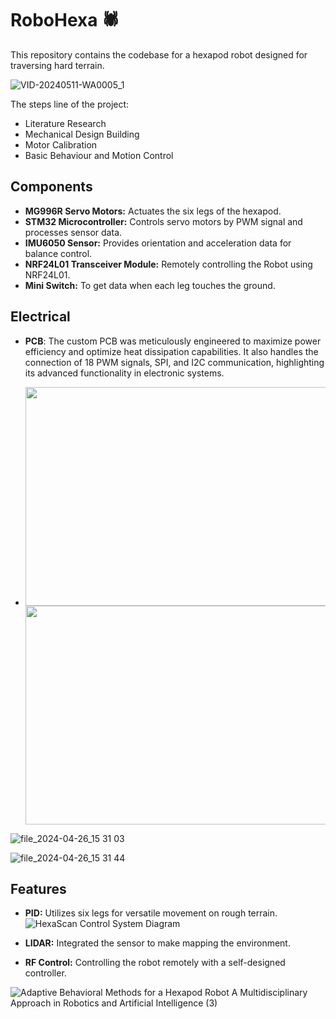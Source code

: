 # RoboHexa 🕷️

This repository contains the codebase for a hexapod robot designed for traversing hard terrain.

![VID-20240511-WA0005_1](https://github.com/Muhyildiz/RoboHexa/assets/155567113/dfd2762d-f673-4357-960f-891b1bb95ebf)

The steps line of the project:
* Literature Research
* Mechanical Design Building
* Motor Calibration
* Basic Behaviour and Motion Control

## Components

- **MG996R Servo Motors:** Actuates the six legs of the hexapod.
- **STM32 Microcontroller:** Controls servo motors by PWM signal and processes sensor data.
- **IMU6050 Sensor:** Provides orientation and acceleration data for balance control.
- **NRF24L01 Transceiver Module:** Remotely controlling the Robot using NRF24L01.
- **Mini Switch:** To get data when each leg touches the ground.

  
## Electrical 

- **PCB**: The custom PCB was meticulously engineered to maximize power efficiency and optimize heat dissipation capabilities. It also handles the connection of 18 PWM signals, SPI, and I2C communication, highlighting its advanced functionality in electronic systems.

- <img src="https://github.com/Muhyildiz/RoboHexa/assets/155567113/c14f24c9-7653-4df8-bcc6-7aafd2688536" width="500" height="350" /> <img src="https://github.com/Muhyildiz/RoboHexa/assets/155567113/7ab93820-57e4-4a7c-8d72-4899a8903242" width="500" height="350" />

![file_2024-04-26_15 31 03](https://github.com/Muhyildiz/RoboHexa/assets/155567113/c14f24c9-7653-4df8-bcc6-7aafd2688536)

![file_2024-04-26_15 31 44](https://github.com/Muhyildiz/RoboHexa/assets/155567113/7ab93820-57e4-4a7c-8d72-4899a8903242)


  
## Features

- **PID:** Utilizes six legs for versatile movement on rough terrain.
![HexaScan Control System Diagram](https://github.com/Muhyildiz/RoboHexa/assets/96660754/903fce0b-9ca5-4269-8033-fd94f4282ce0)

  
- **LIDAR:** Integrated the sensor to make mapping the environment.
- **RF Control:** Controlling the robot remotely with a self-designed controller.





![Adaptive Behavioral Methods for a Hexapod Robot A Multidisciplinary Approach in Robotics and Artificial Intelligence (3)](https://github.com/Muhyildiz/RoboHexa/assets/96660754/4995fdb5-3b1c-4585-aa92-a35a1eb86b6e)
